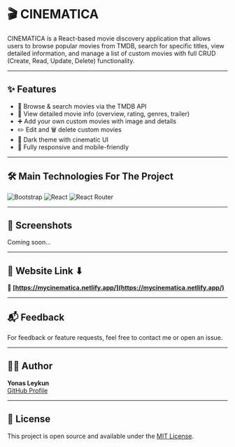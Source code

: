 # 🎬 CINEMATICA

CINEMATICA is a React-based movie discovery application that allows users to browse popular movies from TMDB, search for specific titles, view detailed information, and manage a list of custom movies with full CRUD (Create, Read, Update, Delete) functionality.

---

## ✨ Features

- 🔎 Browse & search movies via the TMDB API
- 🎥 View detailed movie info (overview, rating, genres, trailer)
- ➕ Add your own custom movies with image and details
- ✏️ Edit and 🗑️ delete custom movies
- 🌙 Dark theme with cinematic UI
- 📱 Fully responsive and mobile-friendly

---

## 🛠 Main Technologies For The Project

![Bootstrap](https://img.shields.io/badge/bootstrap-%23563D7C.svg?style=for-the-badge&logo=bootstrap&logoColor=white) 
![React](https://img.shields.io/badge/react-%2320232a.svg?style=for-the-badge&logo=react&logoColor=%2361DAFB)
![React Router](https://img.shields.io/badge/React_Router-CA4245?style=for-the-badge&logo=react-router&logoColor=white)

---

## 📸 Screenshots

Coming soon...

---

## 📌 Website Link ⬇

**🔗 [https://mycinematica.netlify.app/](https://mycinematica.netlify.app/)**

---

## 📬 Feedback

For feedback or feature requests, feel free to contact me or open an issue.

---

## 🧑‍💻 Author

**Yonas Leykun**  
[GitHub Profile](https://github.com/yonasleykun27)

---

## 📄 License

This project is open source and available under the [MIT License](LICENSE).